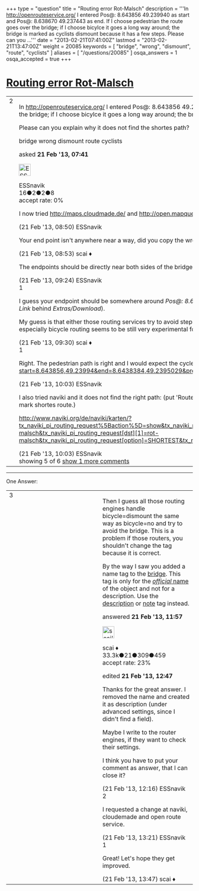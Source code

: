 +++
type = "question"
title = "Routing error Rot-Malsch"
description = '''In http://openrouteservice.org/ I entered Pos@: 8.643856 49.239940 as start and Pos@: 8.638670 49.237443 as end. If I choose pedestrian the route goes over the bridge; if I choose bicylce it goes a long way around; the bridge is marked as cyclists dismount because it has a few steps. Please can you ...'''
date = "2013-02-21T07:41:00Z"
lastmod = "2013-02-21T13:47:00Z"
weight = 20085
keywords = [ "bridge", "wrong", "dismount", "route", "cyclists" ]
aliases = [ "/questions/20085" ]
osqa_answers = 1
osqa_accepted = true
+++

<div class="headNormal">

# [Routing error Rot-Malsch](/questions/20085/routing-error-rot-malsch)

</div>

<div id="main-body">

<div id="askform">

<table id="question-table" style="width:100%;">
<colgroup>
<col style="width: 50%" />
<col style="width: 50%" />
</colgroup>
<tbody>
<tr>
<td style="width: 30px; vertical-align: top"><div class="vote-buttons">
<span id="post-20085-upvote" class="ajax-command post-vote up" rel="nofollow" title="I like this post (click again to cancel)"> </span>
<div id="post-20085-score" class="post-score" title="current number of votes">
2
</div>
<span id="post-20085-downvote" class="ajax-command post-vote down" rel="nofollow" title="I dont like this post (click again to cancel)"> </span> <span id="favorite-mark" class="ajax-command favorite-mark" rel="nofollow" title="mark/unmark this question as favorite (click again to cancel)"> </span>
<div id="favorite-count" class="favorite-count">
&#10;</div>
</div></td>
<td><div id="item-right">
<div class="question-body">
<p>In <a href="http://openrouteservice.org/">http://openrouteservice.org/</a> I entered Pos@: 8.643856 49.239940 as start and Pos@: 8.638670 49.237443 as end. If I choose pedestrian the route goes over the bridge; if I choose bicylce it goes a long way around; the bridge is marked as cyclists dismount because it has a few steps.</p>
<p>Please can you explain why it does not find the shortes path?</p>
</div>
<div id="question-tags" class="tags-container tags">
<span class="post-tag tag-link-bridge" rel="tag" title="see questions tagged &#39;bridge&#39;">bridge</span> <span class="post-tag tag-link-wrong" rel="tag" title="see questions tagged &#39;wrong&#39;">wrong</span> <span class="post-tag tag-link-dismount" rel="tag" title="see questions tagged &#39;dismount&#39;">dismount</span> <span class="post-tag tag-link-route" rel="tag" title="see questions tagged &#39;route&#39;">route</span> <span class="post-tag tag-link-cyclists" rel="tag" title="see questions tagged &#39;cyclists&#39;">cyclists</span>
</div>
<div id="question-controls" class="post-controls">
&#10;</div>
<div class="post-update-info-container">
<div class="post-update-info post-update-info-user">
<p>asked <strong>21 Feb '13, 07:41</strong></p>
<img src="https://secure.gravatar.com/avatar/5d46a41f532a7b3677b28b51f6634609?s=32&amp;d=identicon&amp;r=g" class="gravatar" width="32" height="32" alt="ESSnavik&#39;s gravatar image" />
<p><span>ESSnavik</span><br />
<span class="score" title="16 reputation points">16</span><span title="2 badges"><span class="badge1">●</span><span class="badgecount">2</span></span><span title="2 badges"><span class="silver">●</span><span class="badgecount">2</span></span><span title="8 badges"><span class="bronze">●</span><span class="badgecount">8</span></span><br />
<span class="accept_rate" title="Rate of the user&#39;s accepted answers">accept rate:</span> <span title="ESSnavik has no accepted answers">0%</span></p>
</div>
</div>
<div id="comments-container-20085" class="comments-container">
<span id="20090"></span>
<div id="comment-20090" class="comment">
<div id="post-20090-score" class="comment-score">
&#10;</div>
<div class="comment-text">
<p>I now tried <a href="http://maps.cloudmade.de/">http://maps.cloudmade.de/</a> and <a href="http://open.mapquest.de/">http://open.mapquest.de/</a> but they also don't work. Maybe they are not updated? Or is it an error in the data?</p>
</div>
<div id="comment-20090-info" class="comment-info">
<span class="comment-age">(21 Feb '13, 08:50)</span> <span class="comment-user userinfo">ESSnavik</span>
</div>
</div>
<span id="20091"></span>
<div id="comment-20091" class="comment">
<div id="post-20091-score" class="comment-score">
&#10;</div>
<div class="comment-text">
<p>Your end point isn't anywhere near a way, did you copy the wrong coordinates?</p>
</div>
<div id="comment-20091-info" class="comment-info">
<span class="comment-age">(21 Feb '13, 08:53)</span> <span class="comment-user userinfo">scai ♦</span>
</div>
</div>
<span id="20093"></span>
<div id="comment-20093" class="comment">
<div id="post-20093-score" class="comment-score">
&#10;</div>
<div class="comment-text">
<p>The endpoints should be directly near both sides of the bridge on the street and on the forest path (red dotted line).</p>
</div>
<div id="comment-20093-info" class="comment-info">
<span class="comment-age">(21 Feb '13, 09:24)</span> <span class="comment-user userinfo">ESSnavik</span>
</div>
</div>
<span id="20095"></span>
<div id="comment-20095" class="comment">
<div id="post-20095-score" class="comment-score">
1
</div>
<div class="comment-text">
<p>I guess your endpoint should be somewhere around <em>Pos@: 8.643672 49.231793</em> and <a href="http://openrouteservice.org/index.php?start=8.643856,49.23994&amp;end=8.6436723,49.231793&amp;pref=Bicycle&amp;lang=en&amp;noMotorways=false&amp;noTollways=false">this</a> is the route you are trying. If not please specify a link (use the <em>Route Link</em> behind <em>Extras/Download</em>).</p>
<p>My guess is that either those routing services try to avoid steps at all for bicycles or don't understand bicycle=dismount and handle it as bicycle=no. Note that especially bicycle routing seems to be still very experimental for most routing services.</p>
</div>
<div id="comment-20095-info" class="comment-info">
<span class="comment-age">(21 Feb '13, 09:30)</span> <span class="comment-user userinfo">scai ♦</span>
</div>
</div>
<span id="20101"></span>
<div id="comment-20101" class="comment">
<div id="post-20101-score" class="comment-score">
1
</div>
<div class="comment-text">
<p>Right. The pedestrian path is right and I would expect the cycle path to be the same. <a href="http://openrouteservice.org/index.php?start=8.643856,49.23994&amp;end=8.6438384,49.2395029&amp;pref=Bicycle&amp;lang=en&amp;noMotorways=false&amp;noTollways=false">http://openrouteservice.org/index.php?start=8.643856,49.23994&amp;end=8.6438384,49.2395029&amp;pref=Bicycle&amp;lang=en&amp;noMotorways=false&amp;noTollways=false</a></p>
</div>
<div id="comment-20101-info" class="comment-info">
<span class="comment-age">(21 Feb '13, 10:03)</span> <span class="comment-user userinfo">ESSnavik</span>
</div>
</div>
<span id="20102"></span>
<div id="comment-20102" class="comment not_top_scorer">
<div id="post-20102-score" class="comment-score">
&#10;</div>
<div class="comment-text">
<p>I also tried naviki and it does not find the right path: (put 'Route von hier' at the A of 'Am Bahnhof' and the 'Route hierher' (right mouse) down on the dotted line; mark shortes route.)</p>
<p><a href="http://www.naviki.org/de/naviki/karten/?tx_naviki_pi_routing_request%5Baction%5D=show&amp;tx_naviki_pi_routing_request%5Bcontroller%5D=RoutingRequest&amp;tx_naviki_pi_routing_request%5Bdst%5D%5B0%5D=rot-malsch&amp;tx_naviki_pi_routing_request%5Bdst%5D%5B1%5D=rot-malsch&amp;tx_naviki_pi_routing_request%5Boption%5D=SHORTEST&amp;tx_naviki_pi_routing_request%5BavoidGradients%5D=0#lat=49.238569999999996&amp;lon=8.641479&amp;zoom=17">http://www.naviki.org/de/naviki/karten/?tx_naviki_pi_routing_request%5Baction%5D=show&amp;tx_naviki_pi_routing_request%5Bcontroller%5D=RoutingRequest&amp;tx_naviki_pi_routing_request[dst][0]=rot-malsch&amp;tx_naviki_pi_routing_request[dst][1]=rot-malsch&amp;tx_naviki_pi_routing_request[option]=SHORTEST&amp;tx_naviki_pi_routing_request[avoidGradients]=0#lat=49.238569999999996&amp;lon=8.641479&amp;zoom=17</a></p>
</div>
<div id="comment-20102-info" class="comment-info">
<span class="comment-age">(21 Feb '13, 10:03)</span> <span class="comment-user userinfo">ESSnavik</span>
</div>
</div>
</div>
<div id="comment-tools-20085" class="comment-tools">
<span class="comments-showing"> showing 5 of 6 </span> <a href="#" class="show-all-comments-link">show 1 more comments</a>
</div>
<div class="clear">
&#10;</div>
<div id="comment-20085-form-container" class="comment-form-container">
&#10;</div>
<div class="clear">
&#10;</div>
</div></td>
</tr>
</tbody>
</table>

------------------------------------------------------------------------

<div class="tabBar">

<span id="sort-top"></span>

<div class="headQuestions">

One Answer:

</div>

</div>

<span id="20107"></span>

<div id="answer-container-20107" class="answer accepted-answer">

<table style="width:100%;">
<colgroup>
<col style="width: 50%" />
<col style="width: 50%" />
</colgroup>
<tbody>
<tr>
<td style="width: 30px; vertical-align: top"><div class="vote-buttons">
<span id="post-20107-upvote" class="ajax-command post-vote up" rel="nofollow" title="I like this post (click again to cancel)"> </span>
<div id="post-20107-score" class="post-score" title="current number of votes">
3
</div>
<span id="post-20107-downvote" class="ajax-command post-vote down" rel="nofollow" title="I dont like this post (click again to cancel)"> </span> <span class="accept-answer on" rel="nofollow" title="ESSnavik has selected this answer as the correct answer"> </span>
</div></td>
<td><div class="item-right">
<div class="answer-body">
<p>Then I guess all those routing engines handle bicycle=dismount the same way as bicycle=no and try to avoid the bridge. This is a problem if those routers, you shouldn't change the tag because it is correct.</p>
<p>By the way I saw you added a name tag to the <a href="https://www.openstreetmap.org/browse/way/24581166">bridge</a>. This tag is only for the <a href="https://wiki.openstreetmap.org/wiki/Names#Name_is_the_name_only"><em>official</em> name</a> of the object and not for a description. Use the <a href="https://wiki.openstreetmap.org/wiki/Key:description">description</a> or <a href="https://wiki.openstreetmap.org/wiki/Key:note">note</a> tag instead.</p>
</div>
<div class="answer-controls post-controls">
&#10;</div>
<div class="post-update-info-container">
<div class="post-update-info post-update-info-user">
<p>answered <strong>21 Feb '13, 11:57</strong></p>
<img src="https://secure.gravatar.com/avatar/52d3234f3be58156770e8a91d575bfbd?s=32&amp;d=identicon&amp;r=g" class="gravatar" width="32" height="32" alt="scai&#39;s gravatar image" />
<p><span>scai ♦</span><br />
<span class="score" title="33317 reputation points"><span>33.3k</span></span><span title="21 badges"><span class="badge1">●</span><span class="badgecount">21</span></span><span title="309 badges"><span class="silver">●</span><span class="badgecount">309</span></span><span title="459 badges"><span class="bronze">●</span><span class="badgecount">459</span></span><br />
<span class="accept_rate" title="Rate of the user&#39;s accepted answers">accept rate:</span> <span title="scai has 168 accepted answers">23%</span></p>
</div>
<div class="post-update-info post-update-info-edited">
<p><span> edited <strong>21 Feb '13, 12:47</strong> </span></p>
</div>
</div>
<div id="comments-container-20107" class="comments-container">
<span id="20109"></span>
<div id="comment-20109" class="comment">
<div id="post-20109-score" class="comment-score">
&#10;</div>
<div class="comment-text">
<p>Thanks for the great answer. I removed the name and created it as description (under advanced settings, since I didn't find a field).</p>
<p>Maybe I write to the router engines, if they want to check their settings.</p>
<p>I think you have to put your comment as answer, that I can close it?</p>
</div>
<div id="comment-20109-info" class="comment-info">
<span class="comment-age">(21 Feb '13, 12:16)</span> <span class="comment-user userinfo">ESSnavik</span>
</div>
</div>
<span id="20110"></span>
<div id="comment-20110" class="comment">
<div id="post-20110-score" class="comment-score">
2
</div>
<div class="comment-text">
<p>I requested a change at naviki, cloudemade and open route service.</p>
</div>
<div id="comment-20110-info" class="comment-info">
<span class="comment-age">(21 Feb '13, 13:21)</span> <span class="comment-user userinfo">ESSnavik</span>
</div>
</div>
<span id="20111"></span>
<div id="comment-20111" class="comment">
<div id="post-20111-score" class="comment-score">
1
</div>
<div class="comment-text">
<p>Great! Let's hope they get improved.</p>
</div>
<div id="comment-20111-info" class="comment-info">
<span class="comment-age">(21 Feb '13, 13:47)</span> <span class="comment-user userinfo">scai ♦</span>
</div>
</div>
</div>
<div id="comment-tools-20107" class="comment-tools">
&#10;</div>
<div class="clear">
&#10;</div>
<div id="comment-20107-form-container" class="comment-form-container">
&#10;</div>
<div class="clear">
&#10;</div>
</div></td>
</tr>
</tbody>
</table>

</div>

<div class="paginator-container-left">

</div>

</div>

</div>

